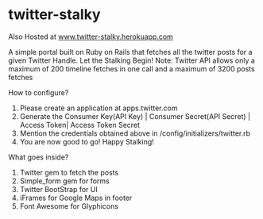 # twitter-stalky

Also Hosted at www.twitter-stalky.herokuapp.com

A simple portal built on Ruby on Rails that fetches all the twitter posts for a given Twitter Handle.
Let the Stalking Begin!
Note: Twitter API allows only a maximum of 200 timeline fetches in one call and a maximum of 3200 posts fetches

How to configure?

1. Please create an application at apps.twitter.com
2. Generate the Consumer Key(API Key) | Consumer Secret(API Secret) | Access Token| Access Token Secret
3. Mention the credentials obtained above in /config/initializers/twitter.rb
4. You are now good to go! Happy Stalking!

What goes  inside?

1. Twitter gem to fetch the posts
2. Simple_form gem for forms
3. Twitter BootStrap for UI
4. iFrames for Google Maps in footer
5. Font Awesome for Glyphicons
 

